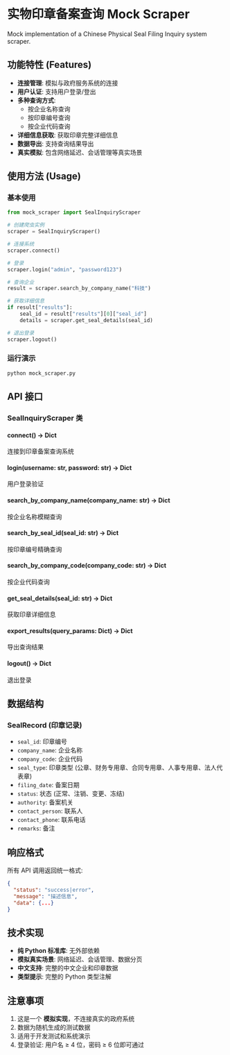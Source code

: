 # 实物印章备案查询 Mock Scraper

Mock implementation of a Chinese Physical Seal Filing Inquiry system scraper.

## 功能特性 (Features)

- **连接管理**: 模拟与政府服务系统的连接
- **用户认证**: 支持用户登录/登出
- **多种查询方式**:
  - 按企业名称查询
  - 按印章编号查询  
  - 按企业代码查询
- **详细信息获取**: 获取印章完整详细信息
- **数据导出**: 支持查询结果导出
- **真实模拟**: 包含网络延迟、会话管理等真实场景

## 使用方法 (Usage)

### 基本使用

```python
from mock_scraper import SealInquiryScraper

# 创建爬虫实例
scraper = SealInquiryScraper()

# 连接系统
scraper.connect()

# 登录
scraper.login("admin", "password123")

# 查询企业
result = scraper.search_by_company_name("科技")

# 获取详细信息
if result["results"]:
    seal_id = result["results"][0]["seal_id"]
    details = scraper.get_seal_details(seal_id)

# 退出登录
scraper.logout()
```

### 运行演示

```bash
python mock_scraper.py
```

## API 接口

### SealInquiryScraper 类

#### connect() -> Dict
连接到印章备案查询系统

#### login(username: str, password: str) -> Dict
用户登录验证

#### search_by_company_name(company_name: str) -> Dict
按企业名称模糊查询

#### search_by_seal_id(seal_id: str) -> Dict  
按印章编号精确查询

#### search_by_company_code(company_code: str) -> Dict
按企业代码查询

#### get_seal_details(seal_id: str) -> Dict
获取印章详细信息

#### export_results(query_params: Dict) -> Dict
导出查询结果

#### logout() -> Dict
退出登录

## 数据结构

### SealRecord (印章记录)
- `seal_id`: 印章编号
- `company_name`: 企业名称  
- `company_code`: 企业代码
- `seal_type`: 印章类型 (公章、财务专用章、合同专用章、人事专用章、法人代表章)
- `filing_date`: 备案日期
- `status`: 状态 (正常、注销、变更、冻结)
- `authority`: 备案机关
- `contact_person`: 联系人
- `contact_phone`: 联系电话
- `remarks`: 备注

## 响应格式

所有 API 调用返回统一格式:

```json
{
  "status": "success|error",
  "message": "描述信息",
  "data": {...}
}
```

## 技术实现

- **纯 Python 标准库**: 无外部依赖
- **模拟真实场景**: 网络延迟、会话管理、数据分页
- **中文支持**: 完整的中文企业和印章数据
- **类型提示**: 完整的 Python 类型注解

## 注意事项

1. 这是一个 **模拟实现**，不连接真实的政府系统
2. 数据为随机生成的测试数据
3. 适用于开发测试和系统演示
4. 登录验证: 用户名 ≥ 4 位，密码 ≥ 6 位即可通过 